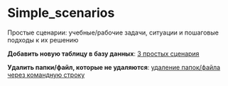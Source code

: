 # Simple_scenarios
Простые сценарии: учебные/рабочие задачи, ситуации и пошаговые подходы к их решению

**Добавить новую таблицу в базу данных**: [3 простых сценария](https://github.com/Malakhova-Natalya/Simple_scenarios/tree/main/new_table)

**Удалить папки/файл, которые не удаляются**: [удаление папок/файла через командную строку](https://github.com/Malakhova-Natalya/Simple_scenarios/tree/main/remove_file)

